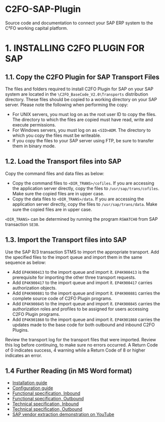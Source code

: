 C2FO-SAP-Plugin
===============

Source code and documentation to connect your SAP ERP system to the C²FO working capital platform.

# 1.  INSTALLING C2FO PLUGIN FOR SAP

## 1.1.  Copy the C2FO Plugin for SAP Transport Files

The files and folders required to install C2FO Plugin for SAP on your SAP system are located in the `\C2FO_BaseCode_V2.0\Transports` distribution directory. These files should be copied to a working directory on your SAP server. Please note the following when performing the copy:

* For UNIX servers, you must log on as the root user ID to copy the files.  The directory to which the files are copied must have read, write and execute permissions.
* For Windows servers, you must log on as `<SID>ADM`.  The directory to which you copy the files must be writeable.
* If you copy the files to your SAP server using FTP, be sure to transfer them in binary mode.

## 1.2.  Load the Transport files into SAP

Copy the command files and data files as below:

* Copy the command files to `<DIR_TRANS>/cofiles`. If you are accessing the application server directly, copy the files to `/usr/sap/trans/cofiles`. Make sure the copied files are in upper case.
* Copy the data files to `<DIR_TRANS>/data`. If you are accessing the application server directly, copy the files to `/usr/sap/trans/data`. Make sure the copied files are in upper case.

`<DIR_TRANS>` can be determined by running the program `RSWATCH0` from SAP transaction `SE38`.

## 1.3.  Import the Transport files into SAP

Use the SAP R/3 transaction STMS to import the appropriate transport. Add the specified files to the import queue and import them in the same sequence as below:

* Add `EP4K900413` to the import queue and import it. `EP4K900413` is the prerequisite for importing the other three transport requests.
* Add `EP4K900417` to the import queue and import it. `EP4K900417` carries authorization objects. 
* Add `EP4K900881` to the import queue and import it. `EP4K900881` carries the complete source code of C2FO Plugin programs.
* Add `EP4K900845` to the import queue and import it. `EP4K900845` carries the authorization roles and profiles to be assigned for users accessing C2FO Plugin programs.
* Add `EP4K901860` to the import queue and import it. `EP4K901860` carries the updates made to the base code for both outbound and inbound C2FO Plugins.

Review the transport log for the transport files that were imported. Review this log before continuing, to make sure no errors occurred. A Return Code of 0 indicates success, 4 warning while a Return Code of 8 or higher indicates an error.

## 1.4 Further Reading (in MS Word format)

* [Installation guide](https://github.com/Pollenware/C2FO-SAP-Plugin/blob/master/Help/C2FO_SAPPlugin_InstallationGuide_V2.0.docx)
* [Configuration guide](https://github.com/Pollenware/C2FO-SAP-Plugin/blob/master/Help/C2FO_SAPPlugin_ConfigurationGuide_V2.0.docx)
* [Functional specification, Inbound](https://github.com/Pollenware/C2FO-SAP-Plugin/blob/master/Specifications/FuncSpec_Interface_Inbound_V02.docx) 
* [Functional specification, Outbound](https://github.com/Pollenware/C2FO-SAP-Plugin/blob/master/Specifications/FuncSpec_Interface_Outbound_V02.docx) 
* [Technical specification, Inbound](https://github.com/Pollenware/C2FO-SAP-Plugin/blob/master/Specifications/TechSpec_Interface_Inbound_V02.docx) 
* [Technical specification, Outbound](https://github.com/Pollenware/C2FO-SAP-Plugin/blob/master/Specifications/TechSpec_Interface_Outbound_V02.docx)
* [SAP vendor extraction demonstration on YouTube](http://www.youtube.com/watch?v=fEM7_nYKcEg)
